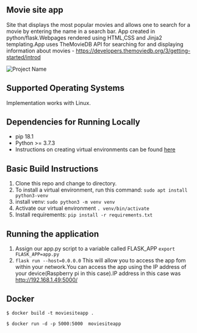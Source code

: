 
## Movie site app

Site that displays the most popular movies and allows one to search for a movie by entering the name in a search bar.
App created in python/flask.Webpages rendered using HTML,CSS and Jinja2 templating.App uses TheMovieDB API for searching for and displaying information about movies -   https://developers.themoviedb.org/3/getting-started/introd 

![Project Name](https://user-images.githubusercontent.com/67350852/123563921-4dc04300-d785-11eb-87a3-7369ae234e4a.gif)


## Supported Operating Systems
Implementation works with Linux.

## Dependencies for Running Locally
* pip 18.1
* Python >= 3.7.3
* Instructions on creating virtual environments  can be found [here](https://docs.python.org/3/tutorial/venv.html)

## Basic Build Instructions
1. Clone this repo and change to directory.
2. To install a virtual environment, run this command: `sudo apt install python3-venv`
3. install venv: `sudo python3 -m venv venv`
4. Activate our virtual environment  `. venv/bin/activate`
5. Install requirements: `pip install -r requirements.txt`

## Running the application
1.  Assign our app.py script to a variable called FLASK_APP `export FLASK_APP=app.py`
2.  `flask run --host=0.0.0.0` This will allow you to access the app fom within your network.You can access the app using the IP address of your device(Raspberry pi in this case).IP address in this case was http://192.168.1.49:5000/

## Docker
`$ docker build -t moviesiteapp .`

`$ docker run -d -p 5000:5000  moviesiteapp`






